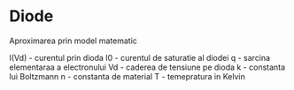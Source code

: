 # Diode

Aproximarea prin model matematic
<!--- formula Shockley --->

I(Vd) - curentul prin dioda
I0 - curentul de saturatie al diodei
q - sarcina elementaraa a electronului
Vd - caderea de tensiune pe dioda
k - constanta lui Boltzmann
n - constanta de material
T - temepratura in Kelvin

